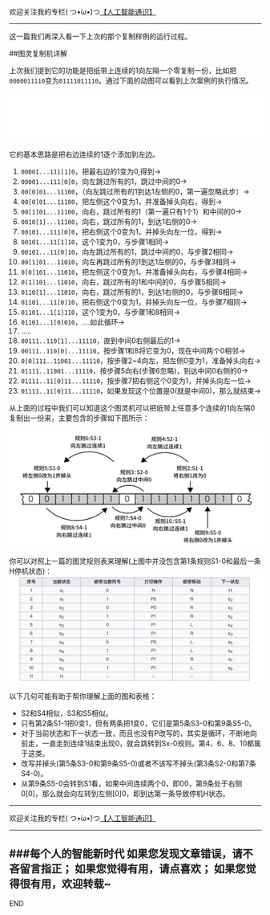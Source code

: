 欢迎关注我的专栏( つ•̀ω•́)つ[【人工智能通识】](https://www.jianshu.com/c/e9a7b7b7024d)

---

这一篇我们再深入看一下上次的那个复制样例的运行过程。

##图灵复制机详解

上次我们提到它的功能是把纸带上连续的1向左隔一个零复制一份，比如把`0000011110`变为`01111011110`。通过下面的动图可以看到上次案例的执行情况。

![](imgs/4324074-c3e648eaf4fadec4.gif?imageMogr2/auto-orient/strip)

它的基本思路是把右边连续的1逐个添加到左边。
1. `00001...111[1]0`，把最右边的1变为0,得到→
1. `00001...111[0]0`，向左跳过所有的1，跳过中间的0→
1. `00[0]01...11100`，（向左跳过所有的1到达1左侧的0，第一遍忽略此步）→
1. `00[0]01...11100`，把左侧这个0变为1，并准备掉头向右，得到→
1. `00[1]01...11100`，向右，跳过所有的1（第一遍只有1个1）和中间的0→
1. `0010[1]...11100`，向右，跳过所有的1，到达1右侧的0→
1. `00101...111[0]0`，把右侧这个0变为1，并掉头向左一位，得到→
1. `00101...11[1]10`，这个1变为0，与步骤1相同→
1. `00101...11[0]10`，向左跳过所有的1，跳过中间的0，与步骤2相同→
1. `00[1]01...11010`，向左再跳过所有的1到达1左侧的0，与步骤3相同→
1. `0[0]101...11010`，把左侧这个0变为1，并准备掉头向右，与步骤4相同→
1. `0[1]101...11010`，向右，跳过所有的1和中间的0，与步骤5相同→
1. `0110[1]...11010`，向右，跳过所有的1，到达1右侧的0，与步骤6相同→
1. `01101...11[0]10`，把右侧这个0变为1，并掉头向左一位，与步骤7相同→
1. `01101...1[1]110`，这个1变为0，与步骤1和8相同→
1. `01101...1[0]010`，....如此循环→
1. .....
1. `00111..110[1]...11110`，直到中间0右侧最后的1→
1. `00111..110[0]...11110`，按步骤1和8将它变为0，现在中间两个0相邻→
1. `0[0]111..11001...11110`，按步骤2~4向左，把左侧0变为1，准备掉头向右→
1. `01111..11001...11110`，按步骤5向右(步骤6忽略)，到达中间0右侧的0→
1. `01111..11[0]11...11110`，按步骤7把右侧这个0变为1，并掉头向左一位→
1. `01111..11[0]11...11110`，如果发现这个位置是0(就是中间0)，那么就结束→

从上面的过程中我们可以知道这个图灵机可以把纸带上任意多个连续的1向左隔0复制出一份来，主要包含的步骤如下图所示：

![](imgs/4324074-0a52867037da1073.png?imageMogr2/auto-orient/strip%7CimageView2/2/w/1240)

你可以对照上一篇的图灵规则表来理解(上图中并没包含第1条规则S1-0和最后一条H停机状态)：
![](imgs/4324074-df8fe3807522e586.png?imageMogr2/auto-orient/strip%7CimageView2/2/w/1000/format/webp)

以下几句可能有助于帮你理解上面的图和表格：
- S2和S4相似，S3和S5相似。
- 只有第2条S1-1把0变1，但有两条把1变0，它们是第5条S3-0和第9条S5-0。
- 对于当前状态和下一状态一致，而且也没有P改写的，其实是循环，不断地向前走，一直走到连续1结束出现0，就会跳转到Sx-0规则。第4、6、8、10都属于这类。
- 改写并掉头(第5条S3-0和第9条S5-0)或者不该写不掉头(第3条S2-0和第7条S4-0)。
- 从第9条S5-0会转到S1看，如果中间连续两个0，即00，第9条处于右侧0[0]，那么就会向左转到左侧[0]0，即到达第一条导致停机H状态。


---
欢迎关注我的专栏( つ•̀ω•́)つ[【人工智能通识】](https://www.jianshu.com/c/e9a7b7b7024d)

---
###每个人的智能新时代
如果您发现文章错误，请不吝留言指正；
如果您觉得有用，请点喜欢；
如果您觉得很有用，欢迎转载~
---
END